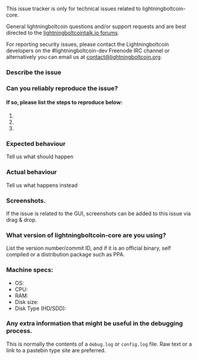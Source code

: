 <!--- Remove sections that do not apply -->

This issue tracker is only for technical issues related to lightningboltcoin-core.

General lightningboltcoin questions and/or support requests and are best directed to the [lightningboltcointalk.io forums](https://lightningboltcointalk.io/).

For reporting security issues, please contact the Lightningboltcoin developers on the #lightningboltcoin-dev Freenode IRC channel or alternatively you can email us at contact@lightningboltcoin.org.

### Describe the issue

### Can you reliably reproduce the issue?
#### If so, please list the steps to reproduce below:
1.
2.
3.

### Expected behaviour
Tell us what should happen

### Actual behaviour
Tell us what happens instead

### Screenshots.
If the issue is related to the GUI, screenshots can be added to this issue via drag & drop.

### What version of lightningboltcoin-core are you using?
List the version number/commit ID, and if it is an official binary, self compiled or a distribution package such as PPA.

### Machine specs:
- OS:
- CPU:
- RAM:
- Disk size:
- Disk Type (HD/SDD):

### Any extra information that might be useful in the debugging process.
This is normally the contents of a `debug.log` or `config.log` file. Raw text or a link to a pastebin type site are preferred.
